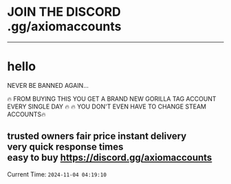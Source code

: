 # JOIN THE DISCORD .gg/axiomaccounts
-----------------------------------------
# hello
NEVER BE BANNED AGAIN...

🔥 FROM BUYING THIS YOU GET A BRAND NEW GORILLA TAG ACCOUNT EVERY SINGLE DAY 🔥 
🔥 YOU DON'T EVEN HAVE TO CHANGE STEAM ACCOUNTS🔥 

trusted owners 
fair price 
instant delivery  
very quick response times  
easy to buy 
https://discord.gg/axiomaccounts
------------------------------------------------
Current Time: `2024-11-04 04:19:10`
